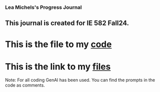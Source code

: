 ### Lea Michels's Progress Journal
## This journal is created for IE 582 Fall24.

# This is the file to my [code](https://bu-ie-582.github.io/fall-24-leamchls/Homework_Final_Version.html)

# This is the link to my [files](https://github.com/BU-IE-582/fall-24-leamchls)

Note: For all coding GenAI has been used. You can find the prompts in the code as comments.
